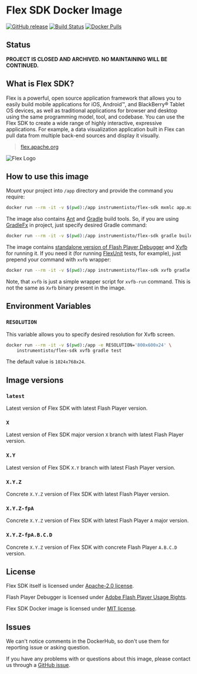 Flex SDK Docker Image
=====================

[![GitHub release](https://img.shields.io/github/release/instrumentisto/flex-sdk-docker-image.svg)](https://hub.docker.com/r/instrumentisto/flex-sdk/tags) [![Build Status](https://travis-ci.org/instrumentisto/flex-sdk-docker-image.svg?branch=master)](https://travis-ci.org/instrumentisto/flex-sdk-docker-image) [![Docker Pulls](https://img.shields.io/docker/pulls/instrumentisto/flex-sdk.svg)](https://hub.docker.com/r/instrumentisto/flex-sdk)




## Status

__PROJECT IS CLOSED AND ARCHIVED. NO MAINTAINING WILL BE CONTINUED.__




## What is Flex SDK?

Flex is a powerful, open source application framework that allows you to easily build mobile applications for iOS, Android™, and BlackBerry® Tablet OS devices, as well as traditional applications for browser and desktop using the same programming model, tool, and codebase. You can use the Flex SDK to create a wide range of highly interactive, expressive applications. For example, a data visualization application built in Flex can pull data from multiple back-end sources and display it visually.

> [flex.apache.org](https://flex.apache.org)

![Flex Logo](https://flex.apache.org/images/logo_01_fullcolor-sm.png)




## How to use this image

Mount your project into `/app` directory and provide the command you require:

```bash
docker run --rm -it -v $(pwd):/app instrumentisto/flex-sdk mxmlc app.mxml
```

The image also contains [Ant][3] and [Gradle][1] build tools. So, if you are using [GradleFx][2] in project, just specify desired Gradle command:

```bash
docker run --rm -it -v $(pwd):/app instrumentisto/flex-sdk gradle buildFx
```

The image contains [standalone version of Flash Player Debugger][4] and [Xvfb][5] for running it. If you need it (for running [FlexUnit][6] tests, for example), just prepend your command with `xvfb` wrapper:

```bash
docker run --rm -it -v $(pwd):/app instrumentisto/flex-sdk xvfb gradle test
```

Note, that `xvfb` is just a simple wrapper script for `xvfb-run` command. This is not the same as `Xvfb` binary present in the image.




## Environment Variables


### `RESOLUTION`

This variable allows you to specify desired resolution for Xvfb screen.
 
```bash
docker run --rm -it -v $(pwd):/app -e RESOLUTION='800x600x24' \
    instrumentisto/flex-sdk xvfb gradle test
```

The default value is `1024x768x24`.




## Image versions


### `latest`

Latest version of Flex SDK with latest Flash Player version.


### `X`

Latest version of Flex SDK major version `X` branch with latest Flash Player version.


### `X.Y`

Latest version of Flex SDK `X.Y` branch with latest Flash Player version.


### `X.Y.Z`

Concrete `X.Y.Z` version of Flex SDK with latest Flash Player version.


### `X.Y.Z-fpA`

Concrete `X.Y.Z` version of Flex SDK with latest Flash Player `A` major version.


### `X.Y.Z-fpA.B.C.D`

Concrete `X.Y.Z` version of Flex SDK with concrete Flash Player `A.B.C.D` version.




## License

Flex SDK itself is licensed under [Apache-2.0 license][91].

Flash Player Debugger is licensed under [Adobe Flash Player Usage Rights][92].

Flex SDK Docker image is licensed under [MIT license][90].




## Issues

We can't notice comments in the DockerHub, so don't use them for reporting issue or asking question.

If you have any problems with or questions about this image, please contact us through a [GitHub issue][100].





[1]: https://gradle.org
[2]: http://gradlefx.org
[3]: http://ant.apache.org
[4]: https://www.adobe.com/support/flashplayer/debug_downloads.html
[5]: https://en.wikipedia.org/wiki/Xvfb
[6]: https://cwiki.apache.org/confluence/display/FLEX/FlexUnit
[90]: https://github.com/instrumentisto/flex-sdk-docker-image/blob/master/LICENSE.md
[91]: http://flex.apache.org/about-licensing.html
[92]: http://www.adobe.com/products/eula/tools/flashplayer_usage.html
[100]: https://github.com/instrumentisto/flex-sdk-docker-image/issues
